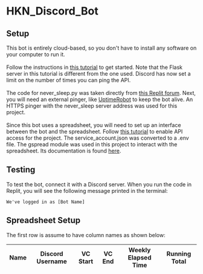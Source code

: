 # HKN_Discord_Bot

## Setup
This bot is entirely cloud-based, so you don't have to install any software on your computer to run it. <br /> <br />
Follow the instructions in [this tutorial](https://www.freecodecamp.org/news/create-a-discord-bot-with-python/) to get started. Note that the Flask server in this tutorial is different from the one used. Discord has now set a limit on the number of times you can ping the API. <br /> <br />
The code for never_sleep.py was taken directly from [this Replit forum](https://repl.it/talk/ask/Uptime-Robot-not-working-with-Discord-Cloudflare/49491). Next, you will need an external pinger, like [UptimeRobot](https://uptimerobot.com/) to keep the bot alive. An HTTPS pinger with the never_sleep server address was used for this project. <br /> <br />
Since this bot uses a spreadsheet, you will need to set up an interface between the bot and the spreadsheet. Follow [this tutorial](https://gspread.readthedocs.io/en/latest/oauth2.html#enable-api-access) to enable API access for the project. The service_account.json was converted to a .env file. The gspread module was used in this project to interact with the spreadsheet. Its documentation is found [here](https://github.com/burnash/gspread).

## Testing
To test the bot, connect it with a Discord server. When you run the code in Replit, you will see the following message printed in the terminal:

`We've logged in as [Bot Name]`

## Spreadsheet Setup
The first row is assume to have column names as shown below:

| Name | Discord Username | VC Start | VC End | Weekly Elapsed Time | Running Total |
| ---- | ---------------- | -------- | ------ | ------------------- | ------------- |
